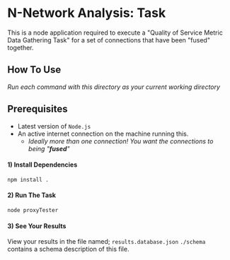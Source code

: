 # N-Network Analysis: Task
This is a node application required to execute a "Quality of Service Metric Data Gathering Task" for a set of connections that have been "fused" together.

## How To Use
*Run each command with this directory as your current working directory*
## Prerequisites
* Latest version of `Node.js`
* An active internet connection on the machine running this.
   * *Ideally more than one connection! You want the connections to being "**fused**"*

#### 1) Install Dependencies
``
npm install .
``
#### 2) Run The Task
``
node proxyTester
``
#### 3) See Your Results
View your results in the file named; `results.database.json`
`./schema` contains a schema description of this file.
